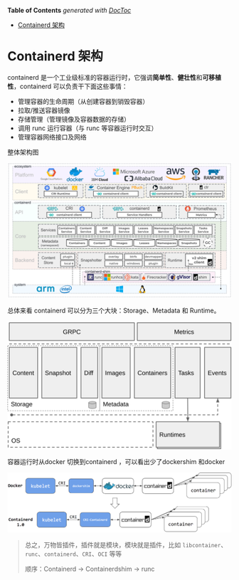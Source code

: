 <!-- START doctoc generated TOC please keep comment here to allow auto update -->
<!-- DON'T EDIT THIS SECTION, INSTEAD RE-RUN doctoc TO UPDATE -->
**Table of Contents**  *generated with [DocToc](https://github.com/thlorenz/doctoc)*

- [Containerd 架构](#containerd-%E6%9E%B6%E6%9E%84)

<!-- END doctoc generated TOC please keep comment here to allow auto update -->

# Containerd 架构

containerd 是一个工业级标准的容器运行时，它强调**简单性**、**健壮性**和**可移植性**，containerd 可以负责干下面这些事情：

- 管理容器的生命周期（从创建容器到销毁容器）
- 拉取/推送容器镜像
- 存储管理（管理镜像及容器数据的存储）
- 调用 runc 运行容器（与 runc 等容器运行时交互）
- 管理容器网络接口及网络

整体架构图

![](https://github.com/stonebirdjx/static/blob/master/k8s-ladder/containerd-how.png)

总体来看 containerd 可以分为三个大块：Storage、Metadata 和 Runtime。

![](https://github.com/stonebirdjx/static/blob/master/k8s-ladder/containerd_how2.png)

容器运行时从docker 切换到containerd ，可以看出少了dockershim 和docker

![](https://github.com/stonebirdjx/static/blob/master/k8s-ladder/docker2containerd.png)

> 总之，万物皆插件，插件就是模块，模块就是插件，比如 `libcontainer`、`runc`、`containerd`、`CRI`、`OCI` 等等
>
> 顺序：Containerd -> Containerdshim -> runc